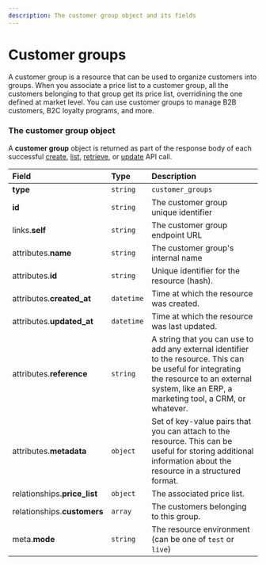 ```yaml
---
description: The customer group object and its fields
---
```


# Customer groups

A customer group is a resource that can be used to organize customers into groups.
When you associate a price list to a customer group, all the customers belonging to that group get its price list, overridining the one defined at market level.
You can use customer groups to manage B2B customers, B2C loyalty programs, and more.


### The customer group object

A **customer group** object is returned as part of the response body of each successful
[create](https://docs.commercelayer.io/api/resources/customer_groups/create_customer_group),
[list](https://docs.commercelayer.io/api/resources/customer_groups/list_customer_groups),
[retrieve](https://docs.commercelayer.io/api/resources/customer_groups/retrieve_customer_group),
or [update](https://docs.commercelayer.io/api/resources/customer_groups/update_customer_group) API call.

| Field | Type | Description |
| :--- | :--- | :--- |
| **type** | `string` | `customer_groups` |
| **id** | `string` | The customer group unique identifier |
| links.**self** | `string` | The customer group endpoint URL |
| attributes.**name** | `string` | The customer group's internal name |
| attributes.**id** | `string` | Unique identifier for the resource (hash). |
| attributes.**created_at** | `datetime` | Time at which the resource was created. |
| attributes.**updated_at** | `datetime` | Time at which the resource was last updated. |
| attributes.**reference** | `string` | A string that you can use to add any external identifier to the resource. This can be useful for integrating the resource to an external system, like an ERP, a marketing tool, a CRM, or whatever. |
| attributes.**metadata** | `object` | Set of key-value pairs that you can attach to the resource. This can be useful for storing additional information about the resource in a structured format. |
| relationships.**price_list** | `object` | The associated price list. |
| relationships.**customers** | `array` | The customers belonging to this group. |
| meta.**mode** | `string` | The resource environment \(can be one of `test` or `live`\) |
